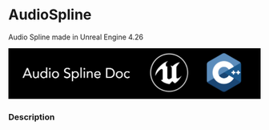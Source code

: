 # AudioSpline
Audio Spline made in Unreal Engine 4.26

![](Documentation/Images/Image01.PNG)

### Description
